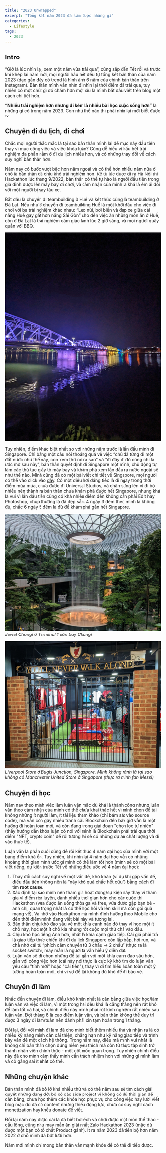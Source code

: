 ```yaml
---
title: "2023 Unwrapped"
excerpt: "Tổng kết năm 2023 đã làm được những gì"
categories:
  - Lifestyle
tags:
  - 2023
---
```

## Intro

“Giờ là lúc nhìn lại, xem một năm vừa trải qua”, cũng sắp đến Tết rồi và trước khi khép lại năm mới, mọi người hầu hết đều tự tổng kết bản thân của năm 2023 (dạo gần đây có trend là hình ảnh 6 năm của chính bản thân trên Instagram). Bản thân mình vẫn nhìn đi nhìn lại thời điểm đã trải qua, tuy nhiên có một chút gì đó chăm hơn một xíu là mình bắt đầu viết trên blog một cách chi tiết hơn.

**“Nhiều trải nghiệm hơn nhưng đi kèm là nhiều bài học cuộc sống hơn”** là những gì có trong năm 2023. Còn như thế nào thì phải nhìn lại mới biết được :v

## Chuyện đi du lịch, đi chơi

Chắc mọi người thắc mắc là tại sao bản thân mình lại để mục này đầu tiên thay vì mục công việc và việc khóa luận? Cũng dễ hiểu vì hầu hết trải nghiệm đa phần nằm ở đi du lịch nhiều hơn, và có những thay đổi về cách suy nghĩ bản thân hơn.

Năm nay có bước vượt bậc hơn năm ngoái và có thể hơn nhiều năm nữa ở chỗ là bản thân đã chịu khó trải nghiệm hơn. Kể từ lúc được đi ra Hà Nội thi Hackathon lúc tháng 9/2022, bản thân có thể tự hào là người đầu tiên trong gia đình được lên máy bay đi chơi, và cảm nhận của mình là khá là êm ái đối với một người bị say tàu xe.

Bắt đầu là chuyến đi teambuilding ở Huế và kết thúc cũng là teambuilding ở Đà Lạt. Nếu như ở chuyến đi teambuilding Huế là một khởi đầu cho việc đi chơi với ba trải nghiệm khác nhau: “Leo núi, bơi biển và đạp xe giữa cái nắng Huế gay gắt hơn nắng Sài Gòn” cho đến việc ăn những món ăn ở Huế, còn ở Đà Lạt là trải nghiệm cảm giác lạnh lúc 2 giờ sáng, và mọi người quây quần với BBQ.

![Hue Bridge](/assets/images/hue_bridge.jpeg)

Tuy nhiên, điểm khác biệt nhất so với những năm trước là lần đầu mình đi Singapore. Chỉ bằng một câu nói thoáng quá về việc “chú đã từng đi một đất nước như thế này, con xem thử nó ra sao” và “đi đây đi đó cũng chỉ là ước mơ sau này", bản thân quyết định đi Singapore một mình, chủ động tự làm các thủ tục giấy tờ máy bay và khám phá xem lần đầu ra nước ngoài sẽ như thế nào. Mình cũng đã có một bài viết chi tiết về Singapore, mọi người có thể vào click vào [đây](https://lenhatquang.id.vn/lifestyle/how-i-go-to-singapore/). Có một điều hơi đáng tiếc là đi ngay trong thời điểm mùa mưa, chưa được đi Universal Studios, và chân sưng lên vì đi bộ nhiều nên thành ra bản thân chưa khám phá được hết Singapore, nhưng khá là vui vì lần đầu tiên cũng có khá nhiều điểm đến không cần phải Edit hay Photoshop, chụp thường là đã đẹp sẵn. 4 ngày 3 đêm theo mình là không đủ, chắc 6 ngày 5 đêm là đủ để khám phá gần hết Singapore.

![Jewel](/assets/images/jewel.jpeg)
*Jewel Changi ở Terminal 1 sân bay Changi*

![Liverpool](/assets/images/liverpool.jpeg)
*Liverpool Store ở Bugis Junction, Singapore. Mình không rành là tại sao không có Manchester United Store ở Singapore (thực ra mình fan Messi)*

## Chuyện đi học

Năm nay theo mình việc làm luận văn mặc dù khá là thành công nhưng luận văn theo cảm nhận của mình có thể chưa khai thác hết vì mình chọn đề tài không những ít người làm, ít tài liệu tham khảo (chỉ bám sát vào source code), mà vẫn còn gây nhiều tranh cãi. Blockchain đến bây giờ vẫn là một hướng đi hoàn toàn mới, và còn đang trong giai đoạn "chọn lọc tự nhiên" (thầy hướng dẫn khóa luận có nói với mình là Blockchain phải trải qua thời điểm "NFT, crypto coin" để rồi tương lai sẽ có những dự án chất lượng và đi vào thực tế). 

Luận văn là phần cuối cùng để rồi kết thúc 4 năm đại học của mình với một bảng điểm khá ổn. Tuy nhiên, khi nhìn lại 4 năm đại học vẫn có những khoảng thời gian mình ước gì mình có thể làm tốt hơn (mình sẽ có một bài viết riêng, dự kiến trước Tết về những điều ước về 4 năm đại học):

1. Thay đổi cách suy nghĩ về một vấn đề, khó khăn (ví dụ khi gặp vấn đề, điều đầu tiên không nên là “này khó quá chắc hết cứu") bằng cách đi tìm **root cause**.
2. Xác định tại sao mình nên tham gia hoạt động/sự kiện này thay vì tham gia vì điểm rèn luyện, dành nhiều thời gian hơn cho các cuộc thi Hackathon (vừa được ăn uống thỏa ga và free, vừa được gặp bạn bè - anh chị, quan trọng nhất là có thể học hỏi và lên skill mà còn gói quà mang về). Và nhớ vào Hackathon mà mình định hướng theo Mobile cho đến thời điểm mình đang viết bài này và tương lai.
3. Bản thân chịu khó đào sâu về một khía cạnh nào đó thay vì học một ít chỗ này, học một ít chỗ kia nhưng rốt cuộc mọi thứ chả vào đâu.
4. Chịu khó học tiếng Anh hơn, nhất là khía cạnh giao tiếp. Cái giá phải trả là giao tiếp thực chiến khi đi du lịch Singapore còn lắp bắp, hơi run, và chả nhớ cái từ “phích cắm chuyển từ 3 chấu → 2 chấu” (thực ra là socket switch), may mắn là người ta vẫn hiểu ý diễn đạt.
5. Luận văn sẽ đi chọn những đề tài gần với một khía cạnh đào sâu hơn, gần với công việc hơn (cái này nói thực là cực kỳ khó tìm do luận văn yêu cầu "tính mới" hoặc "cải tiến"), thay vì đi tìm hiểu hoàn toàn một ý tưởng hoàn toàn mới, chỉ vì sợ đề tài không đủ khó để đi bảo vệ.

## Chuyện đi làm

Nhắc đến chuyện đi làm, điều khó khăn nhất là cân bằng giữa việc học/làm luận văn và việc đi làm, vì một trong hai đều khá là căng thẳng nên rất khó để làm tốt cả hai, và chính điều này mình phải rút kinh nghiệm rất nhiều sau luận văn. Đợt tháng 6 là cao điểm luận văn, và bản thân không thể duy trì được 3 ngày đi làm/tuần nên đành phải xin tạm hoãn trong 1 tháng. 

Đổi lại, đối với mình đi làm đã cho mình biết thêm nhiều thứ và nhận ra là có nhiều kỹ năng mình cần cải thiện, chẳng hạn như kỹ năng giao tiếp và trình bày vấn đề một cách hệ thống. Trong năm nay, điều mà mình vui nhất là không chỉ bản thân chọn đúng niềm yêu thích mà còn từ thực tập sinh trở thành nhân viên chính thức - một cột mốc quan trọng. Tuy nhiên chính điều này đã cho mình cảm thấy mình cần trách nhiệm hơn với những gì mình làm và cố gắng sai ít nhất có thể. 

## Những chuyện khác

Bản thân mình đã bỏ lỡ khá nhiều thứ và có thể năm sau sẽ tìm cách giải quyết những dang dở: bỏ xó các side project vì không có đủ thời gian để cân bằng, chưa học thêm các khóa học phục vụ cho công việc hay lười viết blog mặc dù đã có content nhưng thiếu động lực, chưa có suy nghĩ cách monetization hay khều donate để viết. 

Đổi lại năm nay được cái là đã biết bơi ếch và chơi được một môn thể thao - cầu lông, cũng như may mắn ăn giải nhất Zalo Hackathon 2023 (mặc dù được một bạn có tố chất Product gánh). Ít ra năm 2023 đã tiến bộ hơn năm 2022 ở chỗ mình đã bớt lười hơn.

Năm mới mình chỉ mong bản thân vẫn mạnh khỏe để có thể đi tiếp được.